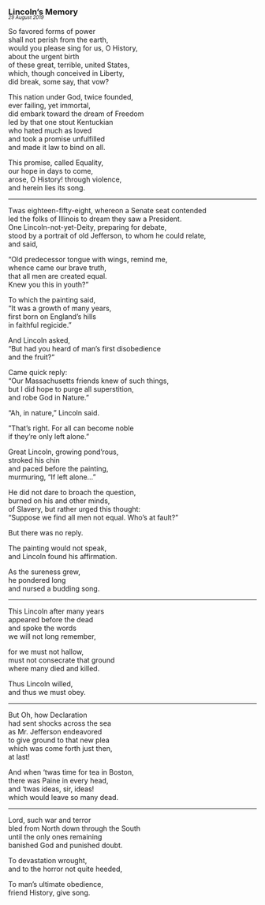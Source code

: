 ### Lincoln’s Memory
<p style="margin:0; margin-top: -1.25rem">
  <em>
    <small><small>29 August 2019</small></small>
  </em>
</p>

So favored forms of power   
shall not perish from the earth,   
would you please sing for us, O History,   
about the urgent birth   
of these great, terrible, united States,   
which, though conceived in Liberty,   
did break, some say, that vow?

This nation under God, twice founded,   
ever failing, yet immortal,   
did embark toward the dream of Freedom   
led by that one stout Kentuckian   
who hated much as loved   
and took a promise unfulfilled   
and made it law to bind on all.

This promise, called Equality,   
our hope in days to come,   
arose, O History! through violence,   
and herein lies its song.

---

Twas eighteen-fifty-eight, whereon a Senate seat contended   
led the folks of Illinois to dream they saw a President.   
One Lincoln-not-yet-Deity, preparing for debate,   
stood by a portrait of old Jefferson, to whom he could relate,   
and said,

“Old predecessor tongue with wings, remind me,   
whence came our brave truth,   
that all men are created equal.   
Knew you this in youth?”

To which the painting said,   
“It was a growth of many years,   
first born on England’s hills   
in faithful regicide.”

And Lincoln asked,   
“But had you heard of man’s first disobedience   
and the fruit?“

Came quick reply:   
“Our Massachusetts friends knew of such things,   
but I did hope to purge all superstition,   
and robe God in Nature.”

“Ah, in nature,” Lincoln said.

”That’s right. For all can become noble   
if they’re only left alone.”

Great Lincoln, growing pond’rous,   
stroked his chin   
and paced before the painting,   
murmuring, “If left alone…”

He did not dare to broach the question,   
burned on his and other minds,   
of Slavery, but rather urged this thought:   
“Suppose we find all men not equal. Who’s at fault?”

But there was no reply.

The painting would not speak,   
and Lincoln found his affirmation.

As the sureness grew,   
he pondered long   
and nursed a budding song.

---

This Lincoln after many years   
appeared before the dead   
and spoke the words   
we will not long remember,

for we must not hallow,   
must not consecrate that ground   
where many died and killed.

Thus Lincoln willed,   
and thus we must obey.

---

But Oh, how Declaration   
had sent shocks across the sea   
as Mr. Jefferson endeavored   
to give ground to that new plea   
which was come forth just then,   
at last!

And when ‘twas time for tea in Boston,   
there was Paine in every head,   
and ‘twas ideas, sir, ideas!   
which would leave so many dead.

---

Lord, such war and terror   
bled from North down through the South   
until the only ones remaining   
banished God and punished doubt.

To devastation wrought,   
and to the horror not quite heeded,

To man’s ultimate obedience,   
friend History, give song.
